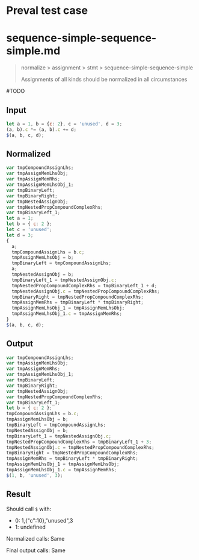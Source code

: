 # Preval test case

# sequence-simple-sequence-simple.md

> normalize > assignment > stmt > sequence-simple-sequence-simple
>
> Assignments of all kinds should be normalized in all circumstances

#TODO

## Input

`````js filename=intro
let a = 1, b = {c: 2}, c = 'unused', d = 3;
(a, b).c *= (a, b).c += d;
$(a, b, c, d);
`````

## Normalized

`````js filename=intro
var tmpCompoundAssignLhs;
var tmpAssignMemLhsObj;
var tmpAssignMemRhs;
var tmpAssignMemLhsObj_1;
var tmpBinaryLeft;
var tmpBinaryRight;
var tmpNestedAssignObj;
var tmpNestedPropCompoundComplexRhs;
var tmpBinaryLeft_1;
let a = 1;
let b = { c: 2 };
let c = 'unused';
let d = 3;
{
  a;
  tmpCompoundAssignLhs = b.c;
  tmpAssignMemLhsObj = b;
  tmpBinaryLeft = tmpCompoundAssignLhs;
  a;
  tmpNestedAssignObj = b;
  tmpBinaryLeft_1 = tmpNestedAssignObj.c;
  tmpNestedPropCompoundComplexRhs = tmpBinaryLeft_1 + d;
  tmpNestedAssignObj.c = tmpNestedPropCompoundComplexRhs;
  tmpBinaryRight = tmpNestedPropCompoundComplexRhs;
  tmpAssignMemRhs = tmpBinaryLeft * tmpBinaryRight;
  tmpAssignMemLhsObj_1 = tmpAssignMemLhsObj;
  tmpAssignMemLhsObj_1.c = tmpAssignMemRhs;
}
$(a, b, c, d);
`````

## Output

`````js filename=intro
var tmpCompoundAssignLhs;
var tmpAssignMemLhsObj;
var tmpAssignMemRhs;
var tmpAssignMemLhsObj_1;
var tmpBinaryLeft;
var tmpBinaryRight;
var tmpNestedAssignObj;
var tmpNestedPropCompoundComplexRhs;
var tmpBinaryLeft_1;
let b = { c: 2 };
tmpCompoundAssignLhs = b.c;
tmpAssignMemLhsObj = b;
tmpBinaryLeft = tmpCompoundAssignLhs;
tmpNestedAssignObj = b;
tmpBinaryLeft_1 = tmpNestedAssignObj.c;
tmpNestedPropCompoundComplexRhs = tmpBinaryLeft_1 + 3;
tmpNestedAssignObj.c = tmpNestedPropCompoundComplexRhs;
tmpBinaryRight = tmpNestedPropCompoundComplexRhs;
tmpAssignMemRhs = tmpBinaryLeft * tmpBinaryRight;
tmpAssignMemLhsObj_1 = tmpAssignMemLhsObj;
tmpAssignMemLhsObj_1.c = tmpAssignMemRhs;
$(1, b, 'unused', 3);
`````

## Result

Should call `$` with:
 - 0: 1,{"c":10},"unused",3
 - 1: undefined

Normalized calls: Same

Final output calls: Same

